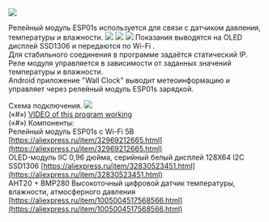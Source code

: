
![](https://gitflic.ru/project/magdelphi/webservermeteoesp-01s/blob/raw?file=img%2Fclock_meteo.gif)

Релейный модуль ESP01s  используется для связи с датчиком давления, температуры и влажности.
![](https://gitflic.ru/project/magdelphi/webservermeteoesp-01s/blob/raw?file=img%2Fs5.jpg) ![](https://gitflic.ru/project/magdelphi/webservermeteoesp-01s/blob/raw?file=img%2Fs6.jpg) ![](https://gitflic.ru/project/magdelphi/webservermeteoesp-01s/blob/raw?file=img%2Fs7.jpg)
Показания выводятся на OLED дисплей SSD1306  и передаются по Wi-Fi . <br/>
Для стабильного соединения в программе задаётся статический IP.<br/>
Реле модуля управляется в зависимости от заданных значений температуры и влажности. <br/>
Android  приложение "Wall Clock" выводит метеоинформацию и управляет через релейный модуль ESP01s зарядкой.

Схема подключения.
![](https://gitflic.ru/project/magdelphi/webservermeteoesp-01s/blob/raw?file=img%2Fs9.jpg)<br/>
(«#») [VIDEO of this program working](https://gitflic.ru/project/magdelphi/webservermeteoesp-01s/blob/raw?file=img%2Fv1.mp4)<br/> («#»)
Компоненты:<br/>
Релейный модуль ESP01s с Wi-Fi 5В      [https://aliexpress.ru/item/32969212665.html](https://aliexpress.ru/item/32969212665.html) <br/> 
OLED-модуль IIC 0,96 дюйма, серийный белый дисплей 128X64 I2C SSD1306      [https://aliexpress.ru/item/32830523451.html](https://aliexpress.ru/item/32830523451.html)<br/>
AHT20 + BMP280 Высокоточный цифровой датчик температуры, влажности, атмосферного давления      [https://aliexpress.ru/item/1005004517568566.html](https://aliexpress.ru/item/1005004517568566.html)


